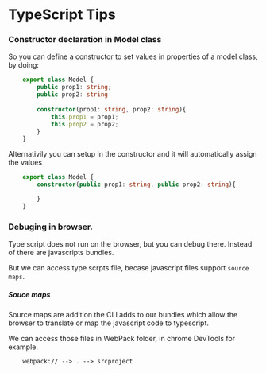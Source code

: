 # TypeScript Tips

### Constructor declaration in Model class
So you can define a constructor to set values in properties of a model class, by doing:
```ts
    export class Model {
        public prop1: string;
        public prop2: string
    
        constructor(prop1: string, prop2: string){
            this.prop1 = prop1;
            this.prop2 = prop2;
        }
    }
```
Alternativily you can setup in the constructor and it will automatically assign the values 
```ts
    export class Model {
        constructor(public prop1: string, public prop2: string){

        }
    }
```

### Debuging in browser.
Type script does not run on the browser, but you can debug there. Instead of there are javascripts bundles.

But we can access type scrpts file, becase javascript files support ```source maps```.

##### Souce maps
Source maps are addition the CLI adds to our bundles which allow the browser to translate or map the javascript code to typescript.

We can access those files in WebPack folder, in chrome DevTools for example.
```
    webpack:// --> . --> srcproject
```
